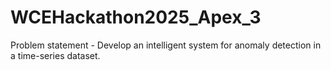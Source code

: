 # WCEHackathon2025_Apex_3

Problem statement - Develop an intelligent system for anomaly detection in a time-series dataset.